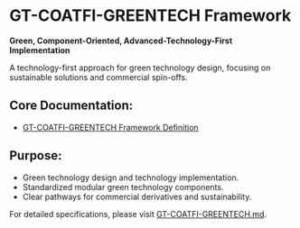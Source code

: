 # GT-COATFI-GREENTECH Framework

**Green, Component-Oriented, Advanced-Technology-First Implementation**

A technology-first approach for green technology design, focusing on sustainable solutions and commercial spin-offs.

## Core Documentation:
- [GT-COATFI-GREENTECH Framework Definition](./GT-COATFI-GREENTECH.md)

## Purpose:
- Green technology design and technology implementation.
- Standardized modular green technology components.
- Clear pathways for commercial derivatives and sustainability.

For detailed specifications, please visit [GT-COATFI-GREENTECH.md](./GT-COATFI-GREENTECH.md).
